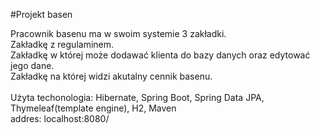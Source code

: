 #Projekt basen

Pracownik basenu ma w swoim systemie 3 zakładki.<br>
Zakładkę z regulaminem.<br>
Zakładkę w której może dodawać klienta do bazy danych oraz edytować jego dane.<br>
Zakładkę na której 	widzi akutalny cennik basenu.<br>
<br>
Użyta techonologia: Hibernate, Spring Boot, Spring Data JPA, Thymeleaf(template engine), H2, Maven<br>
addres: localhost:8080/


